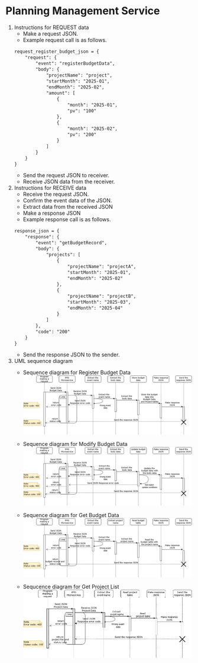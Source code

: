 # Planning Management Service

1. Instructions for REQUEST data
    - Make a request JSON.
    - Example request call is as follows.
    ```
    request_register_budget_json = {
        "request": {
            "event": "registerBudgetData",
            "body": {
                "projectName": "project",
                "startMonth": "2025-01",
                "endMonth": "2025-02",
                "amount": [
                    {
                        "month": "2025-01",
                        "pv": "100"
                    },
                    {
                        "month": "2025-02",
                        "pv": "200"
                    }
                ]
            }
        }
    }
    ```
    - Send the request JSON to receiver.
    - Receive JSON data from the receiver.  
1. Instructions for RECEIVE data
    - Receive the request JSON.
    - Confirm the event data of the JSON.
    - Extract data from the received JSON
    - Make a response JSON
    - Example response call is as follows.
    ```
    response_json = {
        "response": {
            "event": "getBudgetRecord",
            "body": {
                "projects": [
                    {
                        "projectName": "projectA",
                        "startMonth": "2025-01",
                        "endMonth": "2025-02"
                    },
                    {
                        "projectName": "projectB",
                        "startMonth": "2025-03",
                        "endMonth": "2025-04"
                    }                 
                ]
            },
            "code": "200"
        }
    }
    ```
    - Send the response JSON to the sender.
1. UML sequence diagram
    - Sequence diagram for Register Budget Data
    ![Resiger Budget Data](./img/UML_RegisterBudgetData.jpg "Register Budget Data")  

    - Sequence diagram for Modify Budget Data
    ![Modify Budget Data](./img/UML_ModifyBudgetData.jpg "Modify Budget Data")  

    - Sequence diagram for Get Budget Data
    ![Get Budget Data](./img/UML_GetBudgetData.jpg "Get Budget Data")  

    - Sequcence diagram for Get Project List
    ![Get Project List](./img/UML_GetProjectList.jpg "Get Project List")  